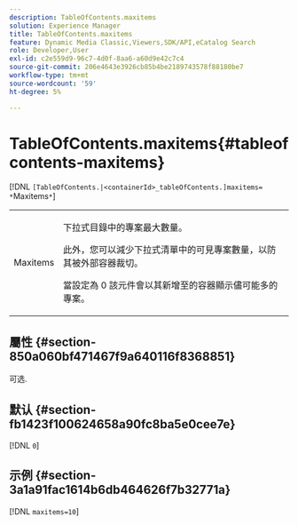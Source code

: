 ```yaml
---
description: TableOfContents.maxitems
solution: Experience Manager
title: TableOfContents.maxitems
feature: Dynamic Media Classic,Viewers,SDK/API,eCatalog Search
role: Developer,User
exl-id: c2e559d9-96c7-4d0f-8aa6-a60d9e42c7c4
source-git-commit: 206e4643e3926cb85b4be2189743578f88180be7
workflow-type: tm+mt
source-wordcount: '59'
ht-degree: 5%

---
```


# TableOfContents.maxitems{#tableofcontents-maxitems}

[!DNL `[TableOfContents.|<containerId>_tableOfContents.]maxitems= *`Maxitems`*`]

<table id="table_F9BC656721B04870AC628ACBC47E7200"> 
 <tbody> 
  <tr> 
   <td> <p> <span class="codeph"><span class="varname"> Maxitems</span></span> </p> </td> 
   <td> <p>下拉式目錄中的專案最大數量。 </p> <p>此外，您可以減少下拉式清單中的可見專案數量，以防其被外部容器裁切。 </p> <p>當設定為 <span class="codeph"> 0</span> 該元件會以其新增至的容器顯示儘可能多的專案。 </p> </td> 
  </tr> 
 </tbody> 
</table>

## 屬性 {#section-850a060bf471467f9a640116f8368851}

可选.

## 默认 {#section-fb1423f100624658a90fc8ba5e0cee7e}

[!DNL `0`]

## 示例 {#section-3a1a91fac1614b6db464626f7b32771a}

[!DNL `maxitems=10`]

